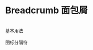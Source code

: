# Breadcrumb 面包屑

<br/>
<div class='btndoc1'>基本用法</div>
<div class="btndoc2">
  <demo1/>
</div>

<br/>
<div class='btndoc1'>图标分隔符</div>
<div class="btndoc2">
  <demo2/>
</div>

<br/><br/>
<div class="btndoc1">
<DOC title="Breadcrumb 属性" type=prop :body="bdpPropsData1"></DOC>
</div>

<br/>
<div class="btndoc1">
<DOC title="Breadcrumb Item 属性" type=prop :body="bdpPropsData2"></DOC>
</div>

<br/>
<div class="btndoc1">
<DOC title="Breadcrumb 插槽" type=slot :body="bdqSlotdata1"></DOC>
</div>

<br/>
<div class="btndoc1">
<DOC title="Breadcrumb Item 插槽" type=slot :body="bdqSlotdata2"></DOC>
</div>

<script setup>
import demo1 from './BreadcrumbPreview1.preview.vue'
import demo2 from './BreadcrumbPreview2.preview.vue'
import DOC from '@/components/docview.vue';


const bdpPropsData1 = [
  {
     name:'separator',
     red:'分隔符',
     type:'string',
     sel:'_',
     def:'/'
  },
   {
     name:'separator-icon',
     red:'图标分隔符的组件或组件名',
     type:'Component',
     sel:'_',
     def:'_'
  }
]
const bdpPropsData2 = [
  {
     name:'to',
     red:'路由跳转目标，同 vue-router 的 to属性',
     type:'object',
     sel:'_',
     def:'/'
  },
  {
     name:'separator-icon',
     red:'如果设置该属性为 true, 导航将不会留下历史记录',
     type:'boolean',
     sel:'_',
     def:'false'
  }
]
const bdqSlotdata1 = [
  {
    name:'default',
    red:'自定义默认内容'
  }
]
const bdqSlotdata2 = [
  {
    name:'default',
    red:'自定义默认内容'
  }
]
</script>